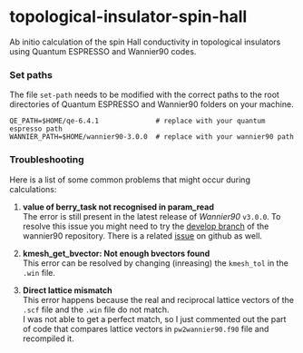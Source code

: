 # topological-insulator-spin-hall
Ab initio calculation of the spin Hall conductivity in topological insulators using Quantum ESPRESSO and Wannier90 codes.

### Set paths
The file `set-path` needs to be modified with the correct paths to the root directories of Quantum ESPRESSO and Wannier90 folders on your machine.
```shell 
QE_PATH=$HOME/qe-6.4.1              # replace with your quantum espresso path
WANNIER_PATH=$HOME/wannier90-3.0.0  # replace with your wannier90 path 
```

### Troubleshooting
Here is a list of some common problems that might occur during calculations: 

1. **value of berry_task not recognised in param_read**  
The error is still present in the latest release of *Wannier90* `v3.0.0`. 
To resolve this issue you might need to try the [develop branch](https://github.com/wannier-developers/wannier90/archive/develop.zip) of the wannier90 repository. 
There is a related [issue](https://github.com/wannier-developers/wannier90/issues/286) on github as well. 

2. **kmesh_get_bvector: Not enough bvectors found**  
This error can be resolved by changing (inreasing) the `kmesh_tol` in the `.win` file. 

3. **Direct lattice mismatch**  
This error happens because the real and reciprocal lattice vectors of the `.scf` file and the `.win` file do not match.  
I was not able to get a perfect match, so I just commented out the part of code that compares lattice vectors in `pw2wannier90.f90` file and recompiled it. 
